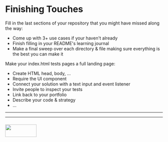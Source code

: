 # Finishing Touches

Fill in the last sections of your repository that you might have missed along the way:
* Come up with 3+ use cases if your haven't already
* Finish filling in your README's learning journal 
* Make a final sweep over each directory & file making sure everything is the best you can make it

Make your index.html tests pages a full landing page:
* Create HTML head, body, ...
* Require the UI component
* Connect your solution with a text input and event listener
* Invite people to inspect your tests
* Link back to your portfolio
* Describe your code & strategy
* ...

___
___
### <a href="http://elewa.education/blog" target="_blank"><img src="https://user-images.githubusercontent.com/18554853/34921062-506450ae-f97d-11e7-875f-6feeb26ad72d.png" width="100" height="40"/></a>